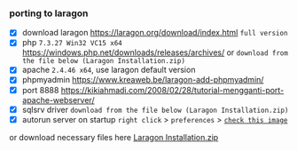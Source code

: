 ### porting to laragon
- [x] download laragon https://laragon.org/download/index.html `full version`
- [x] php `7.3.27 Win32 VC15 x64` https://windows.php.net/downloads/releases/archives/ or `download from the file below (Laragon Installation.zip)`
- [x] apache `2.4.46 x64`, use laragon default version
- [x] phpmyadmin https://www.kreaweb.be/laragon-add-phpmyadmin/
- [x] port 8888 https://kikiahmadi.com/2008/02/28/tutorial-mengganti-port-apache-webserver/
- [x] sqlsrv driver `download from the file below (Laragon Installation.zip)`
- [x] autorun server on startup `right click` > `preferences` > [`check this image`](https://user-images.githubusercontent.com/90446669/208617948-ad837b42-5282-4543-825c-4a9f905080b3.png)

or download necessary files here
[Laragon Installation.zip](https://github.com/HermesTAS/daily-task/files/10266660/Laragon.Installation.zip)
